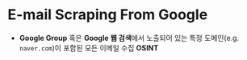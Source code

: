 # E-mail Scraping From Google

- **Google Group** 혹은 **Google 웹 검색**에서 노출되어 있는 특정 도메인(e.g. `naver.com`)이 포함된 모든 이메일 수집 **OSINT**